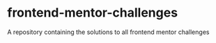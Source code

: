 # frontend-mentor-challenges
A repository containing the solutions to all frontend mentor challenges
